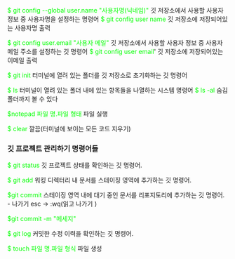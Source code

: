 <span style="color: 00ff00;">$ git config --global user.name "사용자명(닉네임)"</span>
깃 저장소에서 사용할 사용자 정보 중 사용자명을 설정하는 명령어
<span style="color: 00ff00;">$ git config user name</span>
깃 저장소에 저장되어있는 사용자명 출력

<span style="color: 00ff00;">$ git config user.email "사용자 메일"</span>
깃 저장소에서 사용할 사용자 정보 중 사용자 메일 주소를 설정하는 깃 명령어
<span style="color: 00ff00;">$ git config user email</span>'
깃 저장소에 저장되어있는 이메일 출력

<span style="color: 00ff00;">$ git init</span>
터미널에 열려 있는 폴더를 깃 저장소로 초기화하는 깃 명령어

<span style="color: 00ff00;">$ ls</span>
터미널이 열려 있는 폴더 내에 있는 항목들을 나열하는 시스템 명령어
<span style="color: 00ff00;">$ ls -al</span>
숨김 폴더까지 볼 수 있다

<span style="color: 00ff00;">$notepad 파일 명.파일 형태</span>
파일 실행


<span style="color: 00ff00;">$ clear</span>
깔끔(터미널에 보이는 모든 코드 지우기)

### 깃 프로젝트 관리하기 명령어들
<span style="color: 00ff00;">$ git status</span>
깃 프로젝트 상태를 확인하는 깃 명령어.

<span style="color: 00ff00;">$ git add</span>
워킹 디렉터리 내 문서를 스테이징 영역에 추가하는 깃 명령어.

<span style="color: 00ff00;">$git commit</span>
스테이징 영역 내에 대기 중인 문서를 리포지토리에 추가하는 깃 명령어.
	- 나가기 esc -> :wq(읽고 나가기 )

<span style="color: 00ff00;">$git commit -m "메세지"</span>

<span style="color: 00ff00;">$ git log</span>
커밋한 수정 이력을 확인하는 깃 명령어.

<span style="color: 00ff00;">$ touch 파일 명.파일 형식</span>
파일 생성



